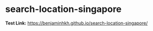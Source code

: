 # search-location-singapore

**Test Link:** https://benjaminhkh.github.io/search-location-singapore/
